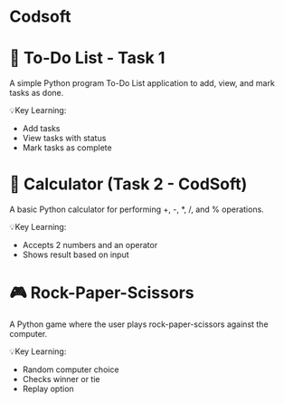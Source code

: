 # Codsoft

# 📝 To-Do List - Task 1 
A simple Python program To-Do List application to add, view, and mark tasks as done.

💡Key Learning:
- Add tasks
- View tasks with status
- Mark tasks as complete


# 🧮 Calculator (Task 2 - CodSoft)
A basic Python calculator for performing +, -, *, /, and % operations.

💡Key Learning:
- Accepts 2 numbers and an operator
- Shows result based on input


# 🎮 Rock-Paper-Scissors
A Python game where the user plays rock-paper-scissors against the computer.

💡Key Learning:
- Random computer choice
- Checks winner or tie
- Replay option




